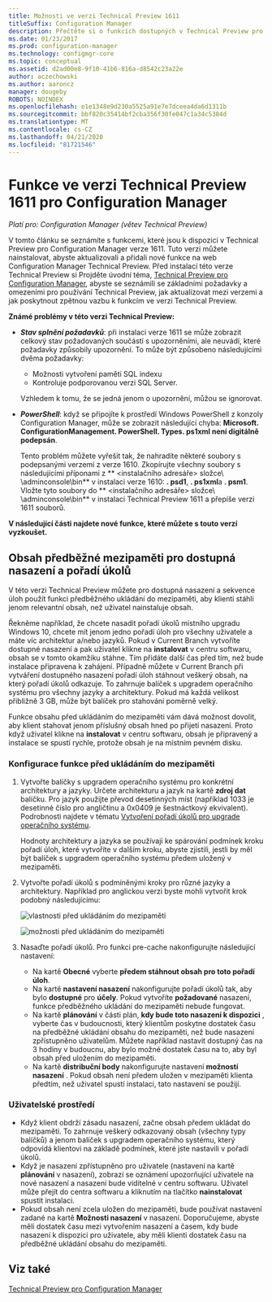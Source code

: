 ```yaml
---
title: Možnosti ve verzi Technical Preview 1611
titleSuffix: Configuration Manager
description: Přečtěte si o funkcích dostupných v Technical Preview pro Configuration Manager verze 1611.
ms.date: 01/23/2017
ms.prod: configuration-manager
ms.technology: configmgr-core
ms.topic: conceptual
ms.assetid: d2ad00e8-9f10-41b6-816a-d8542c23a22e
author: aczechowski
ms.author: aaroncz
manager: dougeby
ROBOTS: NOINDEX
ms.openlocfilehash: e1e1348e9d230a5525a91e7e7dceea4da6d1311b
ms.sourcegitcommit: bbf820c35414bf2cba356f30fe047c1a34c5384d
ms.translationtype: MT
ms.contentlocale: cs-CZ
ms.lasthandoff: 04/21/2020
ms.locfileid: "81721546"
---
```

# <a name="capabilities-in-technical-preview-1611-for-configuration-manager"></a>Funkce ve verzi Technical Preview 1611 pro Configuration Manager

*Platí pro: Configuration Manager (větev Technical Preview)*



V tomto článku se seznámíte s funkcemi, které jsou k dispozici v Technical Preview pro Configuration Manager verze 1611. Tuto verzi můžete nainstalovat, abyste aktualizovali a přidali nové funkce na web Configuration Manager Technical Preview. Před instalací této verze Technical Preview si Projděte úvodní téma, [Technical Preview pro Configuration Manager](../../core/get-started/technical-preview.md), abyste se seznámili se základními požadavky a omezeními pro používání Technical Preview, jak aktualizovat mezi verzemi a jak poskytnout zpětnou vazbu k funkcím ve verzi Technical Preview.    

**Známé problémy v této verzi Technical Preview:**   
- ***Stav splnění požadavků***: při instalaci verze 1611 se může zobrazit celkový stav požadovaných součástí s upozorněními, ale neuvádí, které požadavky způsobily upozornění. To může být způsobeno následujícími dvěma požadavky:
  - Možnosti vytvoření paměti SQL indexu
  - Kontroluje podporovanou verzi SQL Server.  

  Vzhledem k tomu, že se jedná jenom o upozornění, můžou se ignorovat.

- ***PowerShell***: když se připojíte k prostředí Windows PowerShell z konzoly Configuration Manager, může se zobrazit následující chyba: **Microsoft. ConfigurationManagement. PowerShell. Types. ps1xml není digitálně podepsán**.  

   Tento problém můžete vyřešit tak, že nahradíte některé soubory s podepsanými verzemi z verze 1610. Zkopírujte všechny soubory s následujícími příponami z ** &lt;instalačního adresáře> složce\\ \adminconsole\bin** v instalaci verze 1610: **. psd1**, **. ps1xml**a **. psm1**. Vložte tyto soubory do ** &lt;instalačního adresáře> složce\\ \adminconsole\bin** v instalaci Technical Preview 1611 a přepíše verzi 1611 souborů.


**V následující části najdete nové funkce, které můžete s touto verzí vyzkoušet.**  

## <a name="pre-cache-content-for-available-deployments-and-task-sequences"></a>Obsah předběžné mezipaměti pro dostupná nasazení a pořadí úkolů
V této verzi Technical Preview můžete pro dostupná nasazení a sekvence úloh použít funkci předběžného ukládání do mezipaměti, aby klienti stáhli jenom relevantní obsah, než uživatel nainstaluje obsah.

Řekněme například, že chcete nasadit pořadí úkolů místního upgradu Windows 10, chcete mít jenom jedno pořadí úloh pro všechny uživatele a máte víc architektur a/nebo jazyků. Pokud v Current Branch vytvoříte dostupné nasazení a pak uživatel klikne na **instalovat** v centru softwaru, obsah se v tomto okamžiku stáhne. Tím přidáte další čas před tím, než bude instalace připravena k zahájení. Případně můžete v Current Branch při vytváření dostupného nasazení pořadí úloh stáhnout veškerý obsah, na který pořadí úkolů odkazuje. To zahrnuje balíček s upgradem operačního systému pro všechny jazyky a architektury. Pokud má každá velikost přibližně 3 GB, může být balíček pro stahování poměrně velký.

Funkce obsahu před ukládáním do mezipaměti vám dává možnost dovolit, aby klient stahovat jenom příslušný obsah hned po přijetí nasazení. Proto když uživatel klikne na **instalovat** v centru softwaru, obsah je připravený a instalace se spustí rychle, protože obsah je na místním pevném disku.

### <a name="to-configure-the-pre-cache-feature"></a>Konfigurace funkce před ukládáním do mezipaměti

1. Vytvořte balíčky s upgradem operačního systému pro konkrétní architektury a jazyky. Určete architekturu a jazyk na kartě **zdroj dat** balíčku. Pro jazyk použijte převod desetinných míst (například 1033 je desetinné číslo pro angličtinu a 0x0409 je šestnáctkový ekvivalent). Podrobnosti najdete v tématu [Vytvoření pořadí úkolů pro upgrade operačního systému](../../osd/deploy-use/create-a-task-sequence-to-upgrade-an-operating-system.md).

    Hodnoty architektury a jazyka se používají ke spárování podmínek kroku pořadí úloh, které vytvoříte v dalším kroku, abyste zjistili, jestli by měl být balíček s upgradem operačního systému předem uložený v mezipaměti.
2. Vytvořte pořadí úkolů s podmíněnými kroky pro různé jazyky a architektury. Například pro anglickou verzi byste mohli vytvořit krok podobný následujícímu:

    ![vlastnosti před ukládáním do mezipaměti](media/precacheproperties2.png)

    ![možnosti před ukládáním do mezipaměti](media/precacheoptions2.png)  

3. Nasaďte pořadí úkolů. Pro funkci pre-cache nakonfigurujte následující nastavení:
    - Na kartě **Obecné** vyberte **předem stáhnout obsah pro toto pořadí úloh**.
    - Na kartě **nastavení nasazení** nakonfigurujte pořadí úkolů tak, aby bylo **dostupné** pro **účely**. Pokud vytvoříte **požadované** nasazení, funkce předběžného ukládání do mezipaměti nebude fungovat.
    - Na kartě **plánování** v části plán, **kdy bude toto nasazení k dispozici** , vyberte čas v budoucnosti, který klientům poskytne dostatek času na předběžné ukládání obsahu do mezipaměti, než bude nasazení zpřístupněno uživatelům. Můžete například nastavit dostupný čas na 3 hodiny v budoucnu, aby bylo možné dostatek času na to, aby byl obsah před uložením do mezipaměti.  
    - Na kartě **distribuční body** nakonfigurujte nastavení **možností nasazení** . Pokud obsah není předem uložen v mezipaměti klienta předtím, než uživatel spustí instalaci, tato nastavení se použijí.


### <a name="user-experience"></a>Uživatelské prostředí
- Když klient obdrží zásadu nasazení, začne obsah předem ukládat do mezipaměti. To zahrnuje veškerý odkazovaný obsah (všechny typy balíčků) a jenom balíček s upgradem operačního systému, který odpovídá klientovi na základě podmínek, které jste nastavili v pořadí úkolů.
- Když je nasazení zpřístupněno pro uživatele (nastavení na kartě **plánování** v nasazení), zobrazí se oznámení upozorňující uživatele na nové nasazení a nasazení bude viditelné v centru softwaru. Uživatel může přejít do centra softwaru a kliknutím na tlačítko **nainstalovat** spustit instalaci.
- Pokud obsah není zcela uložen do mezipaměti, bude používat nastavení zadané na kartě **Možnosti nasazení** v nasazení. Doporučujeme, abyste měli dostatek času mezi vytvořením nasazení a časem, kdy bude nasazení k dispozici pro uživatele, aby měli klienti dostatek času na předběžné ukládání obsahu do mezipaměti.


## <a name="see-also"></a>Viz také
[Technical Preview pro Configuration Manager](../../core/get-started/technical-preview.md)
